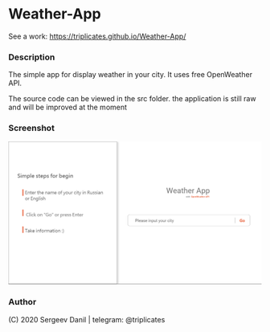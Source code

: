 # Weather-App
See a work: https://triplicates.github.io/Weather-App/
### Description
  The simple app for display weather in your city. It uses free OpenWeather API.
  
  The source code can be viewed in the src folder. the application is still raw and will be improved at the moment
  
### Screenshot
 ![WeatherApp](./src/img/homepage.png)
### Author 
  (C) 2020 Sergeev Danil | telegram: @triplicates
